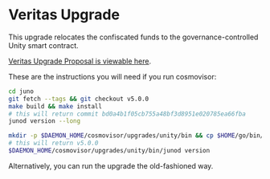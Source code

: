 # Veritas Upgrade

This upgrade relocates the confiscated funds to the governance-controlled Unity smart contract.

[Veritas Upgrade Proposal is viewable here](https://www.mintscan.io/juno/proposals/21).

These are the instructions you will need if you run cosmovisor:

```bash
cd juno
git fetch --tags && git checkout v5.0.0
make build && make install
# this will return commit bd0a4b1f05cb755a48bf3d8951e020785ea66fba
junod version --long

mkdir -p $DAEMON_HOME/cosmovisor/upgrades/unity/bin && cp $HOME/go/bin/junod $DAEMON_HOME/cosmovisor/upgrades/unity/bin
# this will return v5.0.0
$DAEMON_HOME/cosmovisor/upgrades/unity/bin/junod version
```

Alternatively, you can run the upgrade the old-fashioned way.

